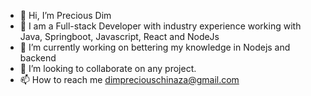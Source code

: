 - 👋 Hi, I’m Precious Dim
- 👀 I am a Full-stack Developer with industry experience working with Java, Springboot, Javascript, React and NodeJs
- 🌱 I’m currently working on bettering my knowledge in Nodejs and backend
- 💞️ I’m looking to collaborate on any project.
- 📫 How to reach me dimpreciouschinaza@gmail.com

<!---
pressydon/pressydon is a ✨ special ✨ repository because its `README.md` (this file) appears on your GitHub profile.
You can click the Preview link to take a look at your changes.
--->
